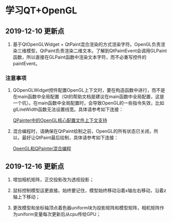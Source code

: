 # 学习QT+OpenGL

## 2019-12-10 更新点

1. 基于QtOpenGLWidget + QtPaint混合渲染的方式渲染字符。OpenGL负责渲染三维模型，QtPaint负责渲染二维文本。了解到QtPaintEvent会调用GLPaint函数，所以直接在GLPaint函数中渲染文本字符，而不必重写控件的paintEvent。

### 注意事项

1. QOpenGLWidget控件配置OpenGL上下文时，要在构造函数中进行，而不是在main函数中全局配置（Qt的帮助文档是建议在main函数中全局配置，这是一个坑）。在main函数中全局配置时，会导致OpenGL的一些指令失效，比如glLineWidth函数无法设置线宽。具体请参考如下连接：

    [QPainter中的OpenGL核心配置文件上下文支持](https://www.qt.io/blog/2017/01/27/opengl-core-profile-context-support-qpainter)

2. 混合编程时，请确保在QtPaint绘制之前，OpenGL的所有状态已关闭，所以，最好让QtPaint最后绘制，具体请参考如下连接：

    [OpenGL和QPainter混合编程](https://www.qt.io/blog/2011/11/21/qt-commercial-support-weekly-4-mixing-opengl-and-qpainter-qt-4-5-x-with-sun-studio-12-2)

## 2019-12-16 更新点

1. 增加相机矩阵，正交投影改为透视投影；

2. 鼠标控制模型运更直接。始终要记住，模型始终移动沿着x轴左右移动，沿着z轴上下移动；

3. 更改模型和坐标轴顶点着色器uniform块为投影矩阵和模型矩阵，相机矩阵作为uniform变量每次更新后从cpu传给GPU；

